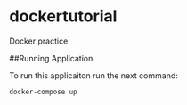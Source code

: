 # dockertutorial
Docker practice

##Running Application

To run this applicaiton run the next command:

```
docker-compose up
```
